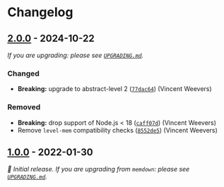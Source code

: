 # Changelog

## [2.0.0] - 2024-10-22

_If you are upgrading: please see [`UPGRADING.md`](UPGRADING.md)._

### Changed

- **Breaking:** upgrade to abstract-level 2 ([`77dac64`](https://github.com/Level/memory-level/commit/77dac64)) (Vincent Weevers)

### Removed

- **Breaking:** drop support of Node.js < 18 ([`caff07d`](https://github.com/Level/memory-level/commit/caff07d)) (Vincent Weevers)
- Remove `level-mem` compatibility checks ([`8552de5`](https://github.com/Level/memory-level/commit/8552de5)) (Vincent Weevers)

## [1.0.0] - 2022-01-30

_:seedling: Initial release. If you are upgrading from `memdown`: please see [`UPGRADING.md`](./UPGRADING.md)._

[2.0.0]: https://github.com/Level/memory-level/releases/tag/v2.0.0

[1.0.0]: https://github.com/Level/memory-level/releases/tag/v1.0.0
